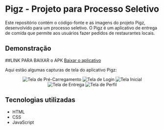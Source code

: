 # Pigz - Projeto para Processo Seletivo

Este repositório contém o código-fonte e as imagens do projeto Pigz, desenvolvido para um processo seletivo. O Pigz é um aplicativo de entrega de comida que permite aos usuários fazer pedidos de restaurantes locais.

## Demonstração

##LINK PARA BAIXAR o APK
<a href="https://github.com/AlexandreFelipeBuch/Pigz/raw/main/image/app-release.apk">Baixar o aplicativo</a>

Aqui estão algumas capturas de tela do aplicativo Pigz:

<div align="center">
  <img alt="Tela de Pré-Carregamento" src="./image/Preload.png" />
  <img alt="Tela de Login" src="./image/Signin.png" />
  <img alt="Tela Inicial" src="./image/Home.png" />
  <img alt="Tela de Entrega" src="./image/delivery.png" />
    <img alt="Tela de Perfil" src="./image/Profile.png" />

</div>

## Tecnologias utilizadas

- HTML
- CSS
- JavaScript


